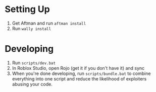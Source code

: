 # Setting Up

1. Get Aftman and run `aftman install`
2. Run `wally install`

# Developing

1. Run `scripts/dev.bat`
2. In Roblox Studio, open Rojo (get it if you don't have it) and sync
3. When you're done developing, run `scripts/bundle.bat` to combine everything into one script and reduce the likelihood of exploiters abusing your code.